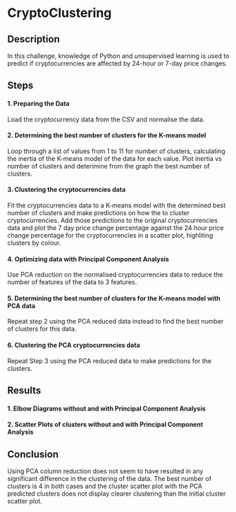 # CryptoClustering

## Description

In this challenge, knowledge of Python and unsupervised learning is used to predict if cryptocurrencies are affected by 24-hour or 7-day price changes.

## Steps

#### 1. Preparing the Data

Load the cryptocurrency data from the CSV and normalise the data.

#### 2. Determining the best number of clusters for the K-means model

Loop through a list of values from 1 to 11 for number of clusters, calculating the inertia of the K-means model of the data for each value. Plot inertia vs number of clusters and deterimine from the graph the best number of clusters.

#### 3. Clustering the cryptocurrencies data

Fit the cryptocurrencies data to a K-means model with the determined best number of clusters and make predictions on how the to cluster cryptocurrencies. Add those predictions to the original cryptocurrencies data and plot the 7 day price change percentage against the 24 hour price change percentage for the cryptocurrencies in a scatter plot, highliting clusters by colour.

#### 4. Optimizing data with Principal Component Analysis

Use PCA reduction on the normalised cryptocurrencies data to reduce the number of features of the data to 3 features.

#### 5. Determining the best number of clusters for the K-means model with PCA data

Repeat step 2 using the PCA reduced data instead to find the best number of clusters for this data.

#### 6. Clustering the PCA cryptocurrencies data

Repeat Step 3 using the PCA reduced data to make predictions for the clusters.

## Results

#### 1. Elbow Diagrams without and with Principal Component Analysis

#### 2. Scatter Plots of clusters without and with Principal Component Analysis

## Conclusion

Using PCA column reduction does not seem to have resulted in any significant difference in the clustering of the data. The best number of clusters is 4 in both cases and the cluster scatter plot with the PCA predicted clusters does not display clearer clustering than the initial cluster scatter plot.



